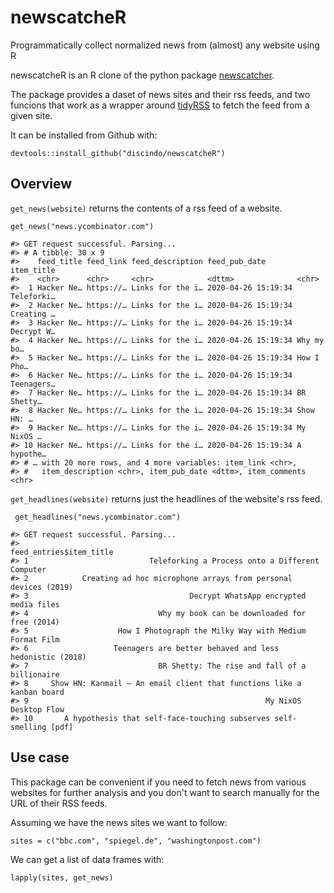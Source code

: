# newscatcheR
Programmatically collect normalized news from (almost) any website using R

newscatcheR is an R clone of the python package [newscatcher](https://github.com/kotartemiy/newscatcher).  

The package provides a daset of news sites and their rss feeds, and two funcions that work as a wrapper around [tidyRSS](https://github.com/RobertMyles/tidyRSS) to fetch the feed from a given site.

It can be installed from Github with:

`devtools::install_github("discindo/newscatcheR")`

## Overview

`get_news(website)` returns the contents of a rss feed of a website. 

`get_news("news.ycombinator.com")`
```
#> GET request successful. Parsing...
#> # A tibble: 30 x 9
#>    feed_title feed_link feed_description feed_pub_date       item_title
#>    <chr>      <chr>     <chr>            <dttm>              <chr>     
#>  1 Hacker Ne… https://… Links for the i… 2020-04-26 15:19:34 Teleforki…
#>  2 Hacker Ne… https://… Links for the i… 2020-04-26 15:19:34 Creating …
#>  3 Hacker Ne… https://… Links for the i… 2020-04-26 15:19:34 Decrypt W…
#>  4 Hacker Ne… https://… Links for the i… 2020-04-26 15:19:34 Why my bo…
#>  5 Hacker Ne… https://… Links for the i… 2020-04-26 15:19:34 How I Pho…
#>  6 Hacker Ne… https://… Links for the i… 2020-04-26 15:19:34 Teenagers…
#>  7 Hacker Ne… https://… Links for the i… 2020-04-26 15:19:34 BR Shetty…
#>  8 Hacker Ne… https://… Links for the i… 2020-04-26 15:19:34 Show HN: …
#>  9 Hacker Ne… https://… Links for the i… 2020-04-26 15:19:34 My NixOS …
#> 10 Hacker Ne… https://… Links for the i… 2020-04-26 15:19:34 A hypothe…
#> # … with 20 more rows, and 4 more variables: item_link <chr>,
#> #   item_description <chr>, item_pub_date <dttm>, item_comments <chr>
```
`get_headlines(website)` returns just the headlines of the website's rss feed.

` get_headlines("news.ycombinator.com")`
```
#> GET request successful. Parsing...
#>                                                     feed_entries$item_title
#> 1                           Teleforking a Process onto a Different Computer
#> 2            Creating ad hoc microphone arrays from personal devices (2019)
#> 3                                    Decrypt WhatsApp encrypted media files
#> 4                             Why my book can be downloaded for free (2014)
#> 5                    How I Photograph the Milky Way with Medium Format Film
#> 6                   Teenagers are better behaved and less hedonistic (2018)
#> 7                             BR Shetty: The rise and fall of a billionaire
#> 8     Show HN: Kanmail – An email client that functions like a kanban board
#> 9                                                     My NixOS Desktop Flow
#> 10       A hypothesis that self-face-touching subserves self-smelling [pdf]
```
## Use case

This package can be convenient if you need to fetch news from various websites for further analysis and you don't want to search manually for the URL of their RSS feeds.

Assuming we have the news sites we want to follow:

`sites = c("bbc.com", "spiegel.de", "washingtonpost.com")`

We can get a list of data frames with:

 `lapply(sites, get_news)`
